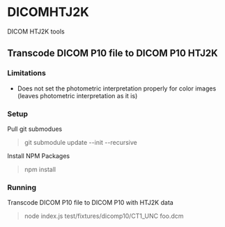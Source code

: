 # DICOMHTJ2K
DICOM HTJ2K tools

## Transcode DICOM P10 file to DICOM P10 HTJ2K

### Limitations
* Does not set the photometric interpretation properly for color images (leaves photometric interpretation as it is)

### Setup

Pull git submodues

> git submodule update --init --recursive

Install NPM Packages

> npm install

### Running

Transcode DICOM P10 file to DICOM P10 with HTJ2K data

> node index.js test/fixtures/dicomp10/CT1_UNC foo.dcm

